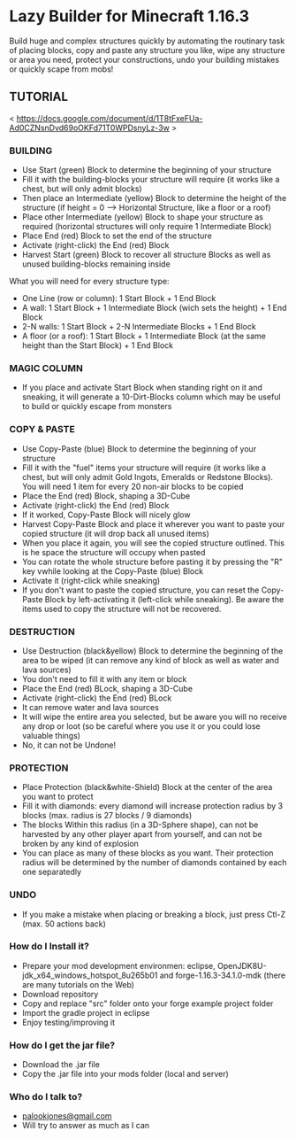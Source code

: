 # Lazy Builder for Minecraft 1.16.3 #

Build huge and complex structures quickly by automating the routinary task of placing blocks, copy and paste any structure you like, wipe any structure or area you need, protect your constructions, undo your building mistakes or quickly scape from mobs!

## TUTORIAL ##
< https://docs.google.com/document/d/1T8tFxeFUa-Ad0CZNsnDvd69oOKFd71T0WPDsnyLz-3w >

### BUILDING ###

* Use Start (green) Block to determine the beginning of your structure
* Fill it with the building-blocks your structure will require (it works like a chest, but will only admit blocks)
* Then place an Intermediate (yellow) Block to determine the height of the structure (if height = 0 --> Horizontal Structure, like a floor or a roof)
* Place other Intermediate (yellow) Block to shape your structure as required (horizontal structures will only require 1 Intermediate Block)
* Place End (red) Block to set the end of the structure
* Activate (right-click) the End (red) Block
* Harvest Start (green) Block to recover all structure Blocks as well as unused building-blocks remaining inside

What you will need for every structure type:

* One Line (row or column): 1 Start Block + 1 End Block
* A wall: 1 Start Block + 1 Intermediate Block (wich sets the height) + 1 End Block
* 2-N walls: 1 Start Block + 2-N Intermediate Blocks + 1 End Block
* A floor (or a roof): 1 Start Block + 1 Intermediate Block (at the same height than the Start Block) + 1 End Block

### MAGIC COLUMN ###

* If you place and activate Start Block when standing right on it and sneaking, it will generate a 10-Dirt-Blocks column which may be useful to build or quickly escape from monsters

### COPY & PASTE ###

* Use Copy-Paste (blue) Block to determine the beginning of your structure
* Fill it with the "fuel" items your structure will require (it works like a chest, but will only admit Gold Ingots, Emeralds or Redstone Blocks). You will need 1 item for every 20 non-air blocks to be copied
* Place the End (red) Block, shaping a 3D-Cube
* Activate (right-click) the End (red) Block
* If it worked, Copy-Paste Block will nicely glow
* Harvest Copy-Paste Block and place it wherever you want to paste your copied structure (it will drop back all unused items)
* When you place it again, you will see the copied structure outlined. This is he space the structure will occupy when pasted
* You can rotate the whole structure before pasting it by pressing the "R" key vwhile looking at the Copy-Paste (blue) Block
* Activate it (right-click while sneaking)
* If you don't want to paste the copied structure, you can reset the Copy-Paste Block by left-activating it (left-click while sneaking). Be aware the items used to copy the structure will not be recovered.

### DESTRUCTION ###

* Use Destruction (black&yellow) Block to determine the beginning of the area to be wiped (it can remove any kind of block as well as water and lava sources)
* You don't need to fill it with any item or block
* Place the End (red) BLock, shaping a 3D-Cube
* Activate (right-click) the End (red) BLock
* It can remove water and lava sources
* It will wipe the entire area you selected, but be aware you will no receive any drop or loot (so be careful where you use it or you could lose valuable things)
* No, it can not be Undone!

### PROTECTION ###

* Place Protection (black&white-Shield) Block at the center of the area you want to protect
* Fill it with diamonds: every diamond will increase protection radius by 3 blocks (max. radius is 27 blocks / 9 diamonds)
* The blocks Within this radius (in a 3D-Sphere shape), can not be harvested by any other player apart from yourself, and can not be broken by any kind of explosion
* You can place as many of these blocks as you want. Their protection radius will be determined by the number of diamonds contained by each one separatedly

### UNDO ###

* If you make a mistake when placing or breaking a block, just press Ctl-Z (max. 50 actions back)

### How do I Install it? ###

* Prepare your mod development environmen: eclipse, OpenJDK8U-jdk_x64_windows_hotspot_8u265b01 and forge-1.16.3-34.1.0-mdk (there are many tutorials on the Web)
* Download repository
* Copy and replace "src" folder onto your forge example project folder
* Import the gradle project in eclipse
* Enjoy testing/improving it

### How do I get the jar file? ###

* Download the .jar file
* Copy the .jar file into your mods folder (local and server)

### Who do I talk to? ###

* palookjones@gmail.com
* Will try to answer as much as I can
